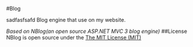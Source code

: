 #Blog

sadfasfsafd
Blog engine that use on my website.

_Based on NBlog(an open source ASP.NET MVC 3 blog engine)_
##License
NBlog is open source under the [The MIT License (MIT)](http://www.opensource.org/licenses/mit-license.php)

